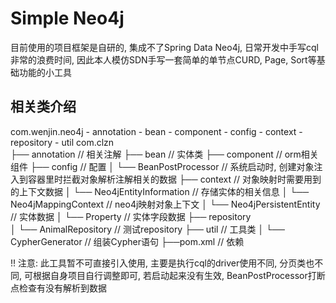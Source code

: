 # Simple Neo4j

目前使用的项目框架是自研的, 集成不了Spring Data Neo4j, 日常开发中手写cql非常的浪费时间, 因此本人模仿SDN手写一套简单的单节点CURD, Page, Sort等基础功能的小工具

## 相关类介绍

com.wenjin.neo4j
	- annotation
	- bean
	- component
	- config
	- context
	- repository
	- util
com.clzn     
├── annotation								// 相关注解
├── bean         							// 实体类
├── component           					// orm相关组件
├── config             						// 配置
│       └── BeanPostProcessor               // 系统启动时, 创建对象注入到容器里时拦截对象解析注解相关的数据
├── context          						// 对象映射时需要用到的上下文数据
│       └── Neo4jEntityInformation          // 存储实体的相关信息
│       └── Neo4jMappingContext             // neo4j映射对象上下文
│       └── Neo4jPersistentEntity           // 实体数据
│       └── Property                        // 实体字段数据
├── repository         						
│       └── AnimalRepository                // 测试repository
├── util          							// 工具类
│       └── CypherGenerator                 // 组装Cypher语句
├──pom.xml                // 依赖

!! 注意: 此工具暂不可直接引入使用, 主要是执行cql的driver使用不同, 分页类也不同, 可根据自身项目自行调整即可, 若启动起来没有生效, BeanPostProcessor打断点检查有没有解析到数据